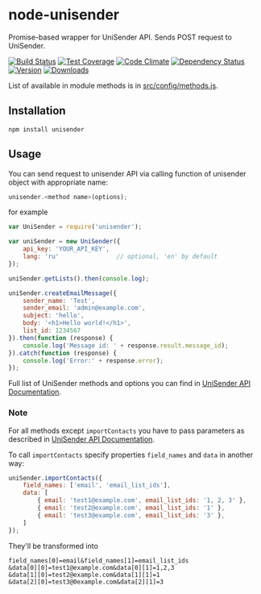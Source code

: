 # node-unisender
Promise-based wrapper for UniSender API. Sends POST request to UniSender.

[![Build Status](https://travis-ci.org/s0ph1e/node-unisender.svg)](https://travis-ci.org/s0ph1e/node-unisender)
[![Test Coverage](https://codeclimate.com/github/s0ph1e/node-unisender/badges/coverage.svg)](https://codeclimate.com/github/s0ph1e/node-unisender/coverage)
[![Code Climate](https://codeclimate.com/github/s0ph1e/node-unisender/badges/gpa.svg)](https://codeclimate.com/github/s0ph1e/node-unisender)
[![Dependency Status](https://david-dm.org/s0ph1e/node-unisender.svg?style=flat)](https://david-dm.org/s0ph1e/node-unisender)
[![Version](https://img.shields.io/npm/v/unisender.svg?style=flat)](https://www.npmjs.org/package/unisender)
[![Downloads](https://img.shields.io/npm/dm/unisender.svg?style=flat)](https://www.npmjs.org/package/unisender)

List of available in module methods is in [src/config/methods.js](https://github.com/s0ph1e/node-unisender/blob/master/src/config/methods.js).

## Installation
```
npm install unisender
```

## Usage
You can send request to unisender API via calling function of unisender object with appropriate name:
```javascript
unisender.<method name>(options);
```
for example 
```javascript
var UniSender = require('unisender');

var uniSender = new UniSender({
	api_key: 'YOUR_API_KEY',
	lang: 'ru'                // optional, 'en' by default
});

uniSender.getLists().then(console.log);

uniSender.createEmailMessage({
	sender_name: 'Test',
	sender_email: 'admin@example.com',
	subject: 'hello',
	body: '<h1>Hello world!</h1>',
	list_id: 1234567
}).then(function (response) {
	console.log('Message id: ' + response.result.message_id);
}).catch(function (response) {
	console.log('Error:' + response.error);
});
```

Full list of UniSender methods and options you can find in [UniSender API Documentation](http://www.unisender.com/ru/help/api/).


### Note
For all methods except `importContacts` you have to pass parameters as described in [UniSender API Documentation](http://www.unisender.com/ru/help/api/).

To call `importContacts` specify properties `field_names` and `data` in another way:
```javascript
uniSender.importContacts({
	field_names: ['email', 'email_list_ids'],
	data: [
		{ email: 'test1@example.com', email_list_ids: '1, 2, 3' },
		{ email: 'test2@example.com', email_list_ids: '1' },
		{ email: 'test3@example.com', email_list_ids: '3' },
	]
});
```

They'll be transformed into 
```
field_names[0]=email&field_names[1]=email_list_ids
&data[0][0]=test1@example.com&data[0][1]=1,2,3
&data[1][0]=test2@example.com&data[1][1]=1
&data[2][0]=test3@0example.com&data[2][1]=3
```






